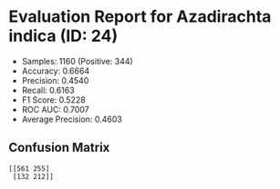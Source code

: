 # Evaluation Report for Azadirachta indica (ID: 24)
- Samples: 1160 (Positive: 344)
- Accuracy: 0.6664
- Precision: 0.4540
- Recall: 0.6163
- F1 Score: 0.5228
- ROC AUC: 0.7007
- Average Precision: 0.4603

## Confusion Matrix
```
[[561 255]
 [132 212]]
```
